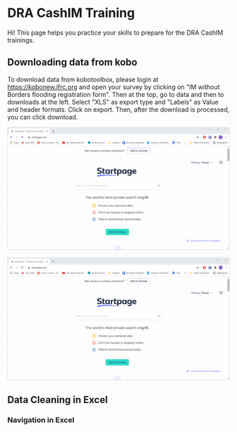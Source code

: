 # DRA CashIM Training

Hi! This page helps you practice your skills to prepare for the DRA CashIM trainings.

## Downloading data from kobo

To download data from kobotoolbox, please login at https://kobonew.ifrc.org and open your survey by clicking on "IM without Borders flooding registration form". Then at the top, go to data and then to downloads at the left. Select "XLS" as export type and "Labels" as Value and header formats. Click on export. Then, after the download is processed, you can click download.

![Downloading data from kobo](https://github.com/tijsziere/tijsziere.github.io/blob/main/images/04_DataCleaning/DownloadKoBoData.gif)

<img src="https://github.com/tijsziere/tijsziere.github.io/blob/main/images/04_DataCleaning/DownloadKoBoData.gif" width="800">

## Data Cleaning in Excel

### Navigation in Excel

